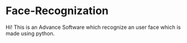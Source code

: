 # Face-Recognization
Hi! This is an Advance Software which recognize an user face which is made using python.
